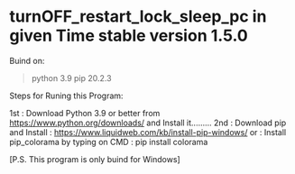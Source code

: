# turnOFF_restart_lock_sleep_pc in given Time  stable version 1.5.0



Buind on:
> python 3.9
>pip 20.2.3


Steps for Runing this Program:

1st : Download Python 3.9 or better from https://www.python.org/downloads/   and Install it.........
2nd : Download pip and Install : https://www.liquidweb.com/kb/install-pip-windows/
or : Install pip_colorama by typing on CMD : pip install colorama 




[P.S. This program is only buind for Windows]
